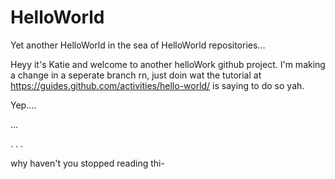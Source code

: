 # HelloWorld
Yet another HelloWorld in the sea of HelloWorld repositories...

Heyy it's Katie and welcome to another helloWork github project. I'm making a change in a seperate branch rn, just doin wat the tutorial at https://guides.github.com/activities/hello-world/ is saying to do so yah. 

Yep....

...

.
.
.




why haven't you stopped reading thi-


